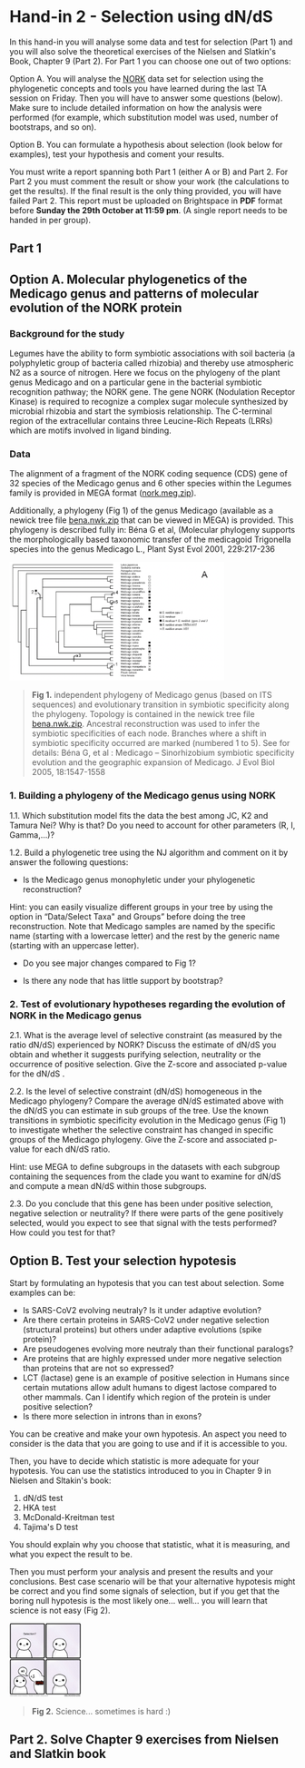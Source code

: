 # Hand-in 2 - Selection using dN/dS

In this hand-in you will analyse some data and test for selection (Part 1) and you will also solve the theoretical exercises of the Nielsen and Slatkin's Book, Chapter 9 (Part 2). For Part 1 you can choose one out of two options: 

Option A. You will analyse the [NORK](https://www.uniprot.org/uniprot/Q8LKZ1) data set for selection using the phylogenetic concepts and tools you have learned during the last TA session on Friday. Then you will have to answer some questions (below). Make sure to include detailed information on how the analysis were performed (for example, which substitution model was used, number of bootstraps, and so on).

Option B. You can formulate a hypothesis about selection (look below for examples), test your hypothesis and coment your results. 

You must write a report spanning both Part 1 (either A or B) and Part 2. For Part 2 you must comment the result or show your work (the calculations to get the results). If the final result is the only thing provided, you will have failed Part 2. This report must be uploaded on Brightspace in **PDF** format before **Sunday the 29th October at 11:59 pm**. (A single report needs to be handed in per group).

## Part 1

## Option A. Molecular phylogenetics of the Medicago genus and patterns of molecular evolution of the NORK protein

### Background for the study

Legumes have the ability to form symbiotic associations with soil bacteria (a polyphyletic group of bacteria called rhizobia) and thereby use atmospheric N2 as a source of nitrogen. Here we focus on the phylogeny of the plant genus Medicago and on a particular gene in the bacterial symbiotic recognition pathway; the NORK gene. The gene NORK (Nodulation Receptor Kinase) is required to recognize a complex sugar molecule synthesized by microbial rhizobia and start the symbiosis relationship. The C-terminal region of the extracellular contains three Leucine-Rich Repeats (LRRs) which are motifs involved in ligand binding.

### Data

The alignment of a fragment of the NORK coding sequence (CDS) gene of 32 species of the Medicago genus and 6 other species within the Legumes family is provided in MEGA format ([nork.meg.zip](nork.meg.zip)).

Additionally, a phylogeny (Fig 1) of the genus Medicago (available as a newick tree file [bena.nwk.zip](bena.nwk.zip) that can be viewed in MEGA) is provided. This phylogeny is described fully in:
Béna G et al, (Molecular phylogeny supports the morphologically based taxonomic transfer of the medicagoid Trigonella species into the genus Medicago L., Plant Syst Evol 2001, 229:217-236

<img src="Fig1.png" width="75%">

>**Fig 1.** independent phylogeny of Medicago genus (based on ITS sequences) and evolutionary transition in symbiotic specificity along the phylogeny. Topology is contained in the newick tree file [bena.nwk.zip](bena.nwk.zip). Ancestral reconstruction was used to infer the symbiotic specificities of each node. Branches where a shift in symbiotic specificity occurred are marked (numbered 1 to 5). See for details:
>Béna G, et al : Medicago – Sinorhizobium symbiotic specificity evolution and the geographic expansion of Medicago. J Evol Biol 2005, 18:1547-1558

### 1. Building a phylogeny of the Medicago genus using NORK

1.1. Which substitution model fits the data the best among JC, K2 and Tamura Nei? Why is that? Do you need to account for other parameters (R, I, Gamma,…)?

1.2. Build a phylogenetic tree using the NJ algorithm and comment on it by answer the following questions:

- Is the Medicago genus monophyletic under your phylogenetic reconstruction? 

Hint: you can easily visualize different groups in your tree by using the option in “Data/Select Taxa" and Groups” before doing the tree reconstruction. Note that Medicago samples are named by the specific name (starting with a lowercase letter) and the rest by the generic name (starting with an uppercase letter).

- Do you see major changes compared to Fig 1?

- Is there any node that has little support by bootstrap? 

### 2. Test of evolutionary hypotheses regarding the evolution of NORK in the Medicago genus

2.1. What is the average level of selective constraint (as measured by the ratio dN/dS) experienced by NORK? Discuss the estimate of dN/dS you obtain and whether it suggests purifying selection, neutrality or the occurrence of positive selection. Give the Z-score and associated p-value for the dN/dS .

2.2. Is the level of selective constraint (dN/dS) homogeneous in the Medicago phylogeny? Compare the average dN/dS estimated above with the dN/dS you can estimate in sub groups of the tree. Use the known transitions in symbiotic specificity evolution in the Medicago genus (Fig 1) to investigate whether the selective constraint has changed in specific groups of the Medicago phylogeny. Give the Z-score and associated p-value for each dN/dS ratio.

Hint: use MEGA to define subgroups in the datasets with each subgroup containing the sequences from the clade you want to examine for dN/dS and compute a mean dN/dS within those subgroups.

2.3. Do you conclude that this gene has been under positive selection, negative selection or neutrality? If there were parts of the gene positively selected, would you expect to see that signal with the tests performed? How could you test for that?

## Option B. Test your selection hypotesis

Start by formulating an hypotesis that you can test about selection. Some examples can be:

- Is SARS-CoV2 evolving neutraly? Is it under adaptive evolution? 
- Are there certain proteins in SARS-CoV2 under negative selection (structural proteins) but others under adaptive evolutions (spike protein)?
- Are pseudogenes evolving more neutraly than their functional paralogs?
- Are proteins that are highly expressed under more negative selection than proteins that are not so expressed?
- LCT (lactase) gene is an example of positive selection in Humans since certain mutations allow adult humans to digest lactose compared to other mammals. Can I identify which region of the protein is under positive selection?
- Is there more selection in introns than in exons?

You can be creative and make your own hypotesis. An aspect you need to consider is the data that you are going to use and if it is accessible to you. 

Then, you have to decide which statistic is more adequate for your hypotesis. You can use the statistics introduced to you in Chapter 9 in Nielsen and Sltakin's book:

1. dN/dS test
2. HKA test 
3. McDonald-Kreitman test
4. Tajima's D test

You should explain why you choose that statistic, what it is measuring, and what you expect the result to be. 

Then you must perform your analysis and present the results and your conclusions. Best case scenario will be that your alternative hypotesis might be correct and you find some signals of selection, but if you get that the boring null hypotesis is the most likely one... well... you will learn that science is not easy (Fig 2). 


<img src="Fig2.png" width="25%">

>**Fig 2.** Science... sometimes is hard :)


## Part 2. Solve Chapter 9 exercises from Nielsen and Slatkin book
